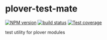# plover-test-mate


[![NPM version][npm-image]][npm-url]
[![build status][travis-image]][travis-url]
[![Test coverage][coveralls-image]][coveralls-url]


test utility for plover modules


[npm-image]: https://img.shields.io/npm/v/plover-test-mate.svg?style=flat-square
[npm-url]: https://www.npmjs.com/package/plover-test-mate
[travis-image]: https://img.shields.io/travis/ploverjs/plover-test-mate/master.svg?style=flat-square
[travis-url]: https://travis-ci.org/ploverjs/plover-test-mate
[coveralls-image]: https://img.shields.io/codecov/c/github/ploverjs/plover-test-mate.svg?style=flat-square
[coveralls-url]: https://codecov.io/github/ploverjs/plover-test-mate?branch=master
